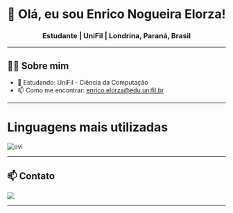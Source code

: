 <!-- Banner ou Frase de Impacto -->
<h1 align="center">👋 Olá, eu sou Enrico Nogueira Elorza!</h1>
<h3 align="center">Estudante | UniFil | Londrina, Paraná, Brasil</h3>

---

## 🧑‍💻 Sobre mim
- 🌱 Estudando: UniFil - Ciência da Computação
- 📫 Como me encontrar: enrico.elorza@edu.unifil.br

---

<h1>Linguagens mais utilizadas</h1>
<img src="https://github-readme-stats.vercel.app/api/top-langs?username=e-elorza&show_icons=true&locale=en&layout=compact&theme=chartreuse-dark" alt="ovi" />


---
## 📫 Contato
  <a href="mailto:enrico.elorza@edu.unifil.br" target="_blank">
    <img src="https://img.shields.io/badge/Email-D14836?style=flat&logo=gmail&logoColor=white" />
  </a>
  
---
